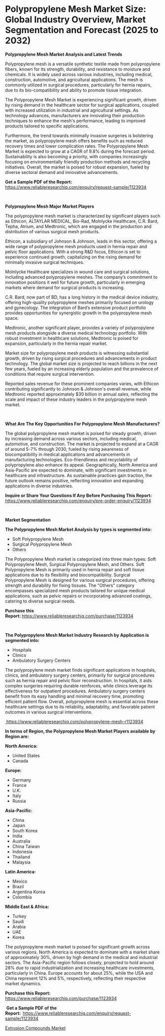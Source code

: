 <p><h1>Polypropylene Mesh Market Size: Global Industry Overview, Market Segmentation and Forecast (2025 to 2032)</h1></p><p><strong>Polypropylene Mesh Market Analysis and Latest Trends</strong></p>
<p><p>Polypropylene mesh is a versatile synthetic textile made from polypropylene fibers, known for its strength, durability, and resistance to moisture and chemicals. It is widely used across various industries, including medical, construction, automotive, and agricultural applications. The mesh is commonly utilized in surgical procedures, particularly for hernia repairs, due to its bio-compatibility and ability to promote tissue integration.</p><p>The Polypropylene Mesh Market is experiencing significant growth, driven by rising demand in the healthcare sector for surgical applications, coupled with increased utilization in industrial and agricultural settings. As technology advances, manufacturers are innovating their production techniques to enhance the mesh's performance, leading to improved products tailored to specific applications.</p><p>Furthermore, the trend towards minimally invasive surgeries is bolstering the market, as polypropylene mesh offers benefits such as reduced recovery times and lower complication rates. The Polypropylene Mesh Market is expected to grow at a CAGR of 9.8% during the forecast period. Sustainability is also becoming a priority, with companies increasingly focusing on environmentally friendly production methods and recycling initiatives. Overall, the market is poised for robust expansion, fueled by diverse sectoral demand and innovative advancements.</p></p>
<p><strong>Get a Sample PDF of the Report:&nbsp;</strong> <a href="https://www.reliableresearchiq.com/enquiry/request-sample/1123934?utm_campaign=2324&utm_medium=2&utm_source=Github&utm_content=ia&utm_term=01042025&utm_id=polypropylene-mesh">https://www.reliableresearchiq.com/enquiry/request-sample/1123934</a></p>
<p>&nbsp;</p>
<p><strong>Polypropylene Mesh Major Market Players</strong></p>
<p><p>The polypropylene mesh market is characterized by significant players such as Ethicon, ALTAYLAR MEDICAL, Bio-Rad, Molnlycke Healthcare, C.R. Bard, Tepha, Atrium, and Medtronic, which are engaged in the production and distribution of various surgical mesh products. </p><p>Ethicon, a subsidiary of Johnson & Johnson, leads in this sector, offering a wide range of polypropylene mesh products used in hernia repair and pelvic floor applications. With a strong R&D focus, Ethicon is set to experience continued growth, capitalizing on the rising demand for minimally invasive surgical techniques. </p><p>Molnlycke Healthcare specializes in wound care and surgical solutions, including advanced polypropylene meshes. The company’s commitment to innovation positions it well for future growth, particularly in emerging markets where demand for surgical products is increasing. </p><p>C.R. Bard, now part of BD, has a long history in the medical device industry, offering high-quality polypropylene meshes primarily focused on urology and gynecology. The integration of Bard’s extensive product portfolio provides opportunities for synergistic growth in the polypropylene mesh space.</p><p>Medtronic, another significant player, provides a variety of polypropylene mesh products alongside a diverse medical technology portfolio. With robust investment in healthcare solutions, Medtronic is poised for expansion, particularly in the hernia repair market.</p><p>Market size for polypropylene mesh products is witnessing substantial growth, driven by rising surgical procedures and advancements in product technology. The global market size is projected to reach billions in the next few years, fueled by an increasing elderly population and the prevalence of conditions that require surgical intervention.</p><p>Reported sales revenue for these prominent companies varies, with Ethicon contributing significantly to Johnson & Johnson's overall revenue, while Medtronic reported approximately $30 billion in annual sales, reflecting the scale and impact of these industry leaders in the polypropylene mesh market.</p></p>
<p>&nbsp;</p>
<p><strong>What Are The Key Opportunities For Polypropylene Mesh Manufacturers?</strong></p>
<p><p>The global polypropylene mesh market is poised for steady growth, driven by increasing demand across various sectors, including medical, automotive, and construction. The market is projected to expand at a CAGR of around 5-7% through 2030, fueled by rising awareness of biocompatibility in medical applications and advancements in manufacturing technologies. Eco-friendliness and recyclability of polypropylene also enhance its appeal. Geographically, North America and Asia-Pacific are expected to dominate, with significant investments in healthcare and infrastructure. As sustainable practices gain traction, the future outlook remains positive, reflecting innovation and expanding applications in diverse industries.</p></p>
<p><strong>Inquire or Share Your Questions If Any Before Purchasing This Report:</strong> <a href="https://www.reliableresearchiq.com/enquiry/pre-order-enquiry/1123934?utm_campaign=2324&utm_medium=2&utm_source=Github&utm_content=ia&utm_term=01042025&utm_id=polypropylene-mesh">https://www.reliableresearchiq.com/enquiry/pre-order-enquiry/1123934</a></p>
<p>&nbsp;</p>
<p><strong>Market Segmentation</strong></p>
<p><strong>The Polypropylene Mesh Market Analysis by types is segmented into:</strong></p>
<p><ul><li>Soft Polypropylene Mesh</li><li>Surgical Polypropylene Mesh</li><li>Others</li></ul></p>
<p><p>The Polypropylene Mesh market is categorized into three main types: Soft Polypropylene Mesh, Surgical Polypropylene Mesh, and Others. Soft Polypropylene Mesh is primarily used in hernia repair and soft tissue applications due to its flexibility and biocompatibility. Surgical Polypropylene Mesh is designed for various surgical procedures, offering strength and durability for fixing tissues. The "Others" category encompasses specialized mesh products tailored for unique medical applications, such as pelvic repairs or incorporating advanced coatings, catering to diverse surgical needs.</p></p>
<p><strong>Purchase this Report:&nbsp;</strong><a href="https://www.reliableresearchiq.com/purchase/1123934?utm_campaign=2324&utm_medium=2&utm_source=Github&utm_content=ia&utm_term=01042025&utm_id=polypropylene-mesh">https://www.reliableresearchiq.com/purchase/1123934</a></p>
<p>&nbsp;</p>
<p><strong>The Polypropylene Mesh Market Industry Research by Application is segmented into:</strong></p>
<p><ul><li>Hospitals</li><li>Clinics</li><li>Ambulatory Surgery Centers</li></ul></p>
<p><p>The polypropylene mesh market finds significant applications in hospitals, clinics, and ambulatory surgery centers, primarily for surgical procedures such as hernia repair and pelvic floor reconstruction. In hospitals, it aids complex surgeries requiring durable reinforces, while clinics leverage its effectiveness for outpatient procedures. Ambulatory surgery centers benefit from its easy handling and minimal recovery time, promoting efficient patient flow. Overall, polypropylene mesh is essential across these healthcare settings due to its reliability, adaptability, and favorable patient outcomes in various surgical interventions.</p></p>
<p><a href="https://www.reliableresearchiq.com/polypropylene-mesh-r1123934?utm_campaign=2324&utm_medium=2&utm_source=Github&utm_content=ia&utm_term=01042025&utm_id=polypropylene-mesh">&nbsp;https://www.reliableresearchiq.com/polypropylene-mesh-r1123934</a></p>
<p><strong>In terms of Region, the Polypropylene Mesh Market Players available by Region are:</strong></p>
<p>
    <p> <strong> North America: </strong>
        <ul>
            <li>United States</li>
            <li>Canada</li>
        </ul>
        </p> 
    <p> <strong> Europe: </strong>
        <ul>
            <li>Germany</li>
            <li>France</li>
            <li>U.K.</li>
            <li>Italy</li>
            <li>Russia</li>
        </ul>
        </p> 
    <p> <strong> Asia-Pacific: </strong>
        <ul>
            <li>China</li>
            <li>Japan</li>
            <li>South Korea</li>
            <li>India</li>
            <li>Australia</li>
            <li>China Taiwan</li>
            <li>Indonesia</li>
            <li>Thailand</li>
            <li>Malaysia</li>
        </ul>
        </p> 
    <p> <strong> Latin America: </strong>
        <ul>
            <li>Mexico</li>
            <li>Brazil</li>
            <li>Argentina Korea</li>
            <li>Colombia</li>
        </ul>
        </p> 
    <p> <strong> Middle East & Africa: </strong>
        <ul>
            <li>Turkey</li>
            <li>Saudi</li>
            <li>Arabia</li>
            <li>UAE</li>
            <li>Korea</li>
        </ul>
    </p>
    </p>
<p><p>The polypropylene mesh market is poised for significant growth across various regions. North America is expected to dominate with a market share of approximately 30%, driven by high demand in the medical and industrial sectors. The Asia-Pacific region follows closely, projected to hold around 28% due to rapid industrialization and increasing healthcare investments, particularly in China. Europe accounts for about 25%, while the USA and China represent 12% and 5%, respectively, reflecting their respective market dynamics.</p></p>
<p><strong>Purchase this Report: </strong><a href="https://www.reliableresearchiq.com/purchase/1123934?utm_campaign=2324&utm_medium=2&utm_source=Github&utm_content=ia&utm_term=01042025&utm_id=polypropylene-mesh">https://www.reliableresearchiq.com/purchase/1123934</a></p>
<p>&nbsp;<strong>Get a Sample PDF of the Report:&nbsp;&nbsp;</strong><a href="https://www.reliableresearchiq.com/enquiry/request-sample/1123934?utm_campaign=2324&utm_medium=2&utm_source=Github&utm_content=ia&utm_term=01042025&utm_id=polypropylene-mesh">https://www.reliableresearchiq.com/enquiry/request-sample/1123934</a></p>
<p><strong></strong></p>
<p><p><a href="https://github.com/kbollin866/Market-Research-Report-List-1/blob/main/extrusion-compounds-market.md?utm_campaign=2324&utm_medium=2&utm_source=Github&utm_content=ia&utm_term=01042025&utm_id=polypropylene-mesh">Extrusion Compounds Market</a></p></p>